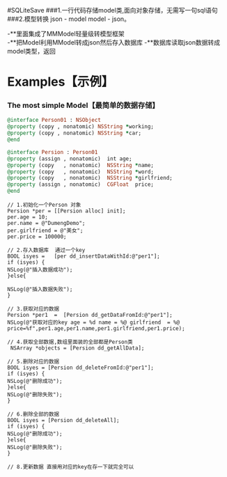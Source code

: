#SQLiteSave
###1.一行代码存储model类,面向对象存储，无需写一句sql语句
###2.模型转换  json -  model   model - json。
   
-**里面集成了MMModel轻量级转模型框架  
-**把Model利用MModel转成json然后存入数据库
-**数据库读取json数据转成model类型，返回



# <a id="Examples"></a> Examples【示例】 
### <a id="Model"></a> The most simple  Model【最简单的数据存储】    

```ruby 
@interface Person01 : NSObject
@property (copy , nonatomic) NSString *working;
@property (copy , nonatomic) NSString *car;
@end

@interface Persion : Person01
@property (assign , nonatomic)  int age;
@property (copy   , nonatomic)  NSString *name;
@property (copy   , nonatomic)  NSString *word;
@property (copy   , nonatomic)  NSString *girlfriend;
@property (assign , nonatomic)  CGFloat  price;
@end
```

```objc
// 1.初始化一个Person 对象 
Persion *per = [[Persion alloc] init];
per.age = 10;
per.name = @"DumengDemo";
per.girlfriend = @"美女";
per.price = 100000;

// 2.存入数据库  通过一个key
BOOL isyes =   [per dd_insertDataWithId:@"per1"];
if (isyes) {
NSLog(@"插入数据成功");
}else{

NSLog(@"插入数据失败");
}  

// 3.获取对应的数据
Persion *per1  =  [Persion dd_getDataFromId:@"per1"];
NSLog(@"获取对应的key age = %d name = %@ girlfriend  = %@ price=%f",per1.age,per1.name,per1.girlfriend,per1.price); 

// 4.获取全部数据,数组里面装的全部都是Person类
 NSArray *objects = [Persion dd_getAllData]; 

// 5.删除对应的数据   
BOOL isyes = [Persion dd_deleteFromId:@"per1"];
if (isyes) {
NSLog(@"删除成功");
}else{
NSLog(@"删除失败");
}  

// 6.删除全部的数据   
BOOL isyes = [Persion dd_deleteAll];
if (isyes) {
NSLog(@"删除成功");
}else{
NSLog(@"删除失败");
} 

// 8.更新数据 直接用对应的key在存一下就完全可以
```


 
